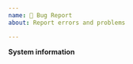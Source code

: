 ```yaml
---
name: 🐛 Bug Report
about: Report errors and problems

---
```


<!--
Thanks for reporting issues back to NextCloudPi! 

Here you can file bugs and feature requests. **Do NOT ask questions**, this is not a support forum.

If there is an important security issue that has gone unnoticed, please send a private email to nacho _at_ ownyourbits.com

### DO NOT ASK QUESTIONS, USE THE FORUMS

NCP and its extras are explained in the wiki, also make sure to read the articles in ownyourbits explaining NextCloudPi extras before asking. https://ownyourbits.com/category/nextcloudpi/

For asking questions, please use the forums. https://help.nextcloud.com/c/support/appliances-docker-snappy-vm

### PROBLEMS

Please, look at the FAQ before posting a new issue. Also, make sure it has not been asked before. https://github.com/nextcloud/nextcloudpi/wiki/FAQ

Keep in mind that many problems come from faulty power sources and corrupted SD cards, so make sure this is not the case for you before reporting.

If you are running into problems, make sure to include the output of `sudo ncp-report`
-->

**System information**

<!-- Paste the output of `sudo ncp-report` -->
